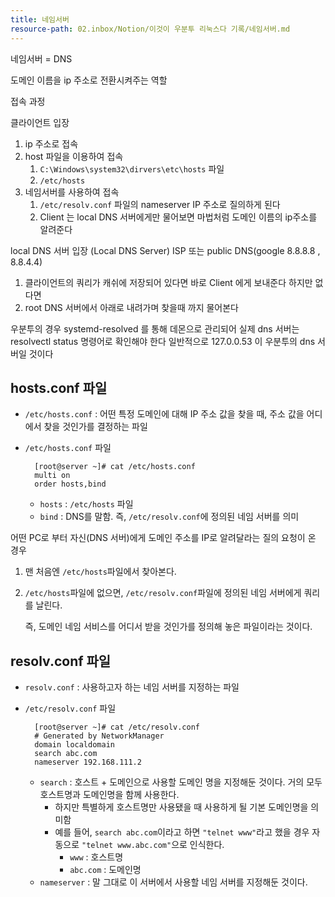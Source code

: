 ```yaml
---
title: 네임서버
resource-path: 02.inbox/Notion/이것이 우분투 리눅스다 기록/네임서버.md
---
```

네임서버 = DNS

도메인 이름을 ip 주소로 전환시켜주는 역할

  

접속 과정

클라이언트 입장

1. ip 주소로 접속
2. host 파일을 이용하여 접속
    1. `C:\Windows\system32\dirvers\etc\hosts` 파일
    2. `/etc/hosts`
3. 네임서버를 사용하여 접속
    1. `/etc/resolv.conf` 파일의 nameserver IP 주소로 질의하게 된다
    2. Client 는 local DNS 서버에게만 물어보면 마법처럼 도메인 이름의 ip주소를 알려준다

  

local DNS 서버 입장 (Local DNS Server) ISP 또는 public DNS(google 8.8.8.8 , 8.8.4.4)

1. 클라이언트의 쿼리가 캐쉬에 저장되어 있다면 바로 Client 에게 보내준다 하지만 없다면
2. root DNS 서버에서 아래로 내려가며 찾을때 까지 물어본다

  

우분투의 경우 systemd-resolved 를 통해 데몬으로 관리되어 실제 dns 서버는 resolvectl status 명령어로 확인해야 한다 일반적으로 127.0.0.53 이 우분투의 dns 서버일 것이다

  

## **hosts.conf 파일**

- `/etc/hosts.conf` : 어떤 특정 도메인에 대해 IP 주소 값을 찾을 때, 주소 값을 어디에서 찾을 것인가를 결정하는 파일
- `/etc/hosts.conf` 파일
    
    ```
      [root@server ~]# cat /etc/hosts.conf
      multi on
      order hosts,bind
    ```
    
    - `hosts` : `/etc/hosts` 파일
    - `bind` : DNS를 말함. 즉, `/etc/resolv.conf`에 정의된 네임 서버를 의미

어떤 PC로 부터 자신(DNS 서버)에게 도메인 주소를 IP로 알려달라는 질의 요청이 온 경우

1. 맨 처음엔 `/etc/hosts`파일에서 찾아본다.
2. `/etc/hosts`파일에 없으면, `/etc/resolv.conf`파일에 정의된 네임 서버에게 쿼리를 날린다.
    
    즉, 도메인 네임 서비스를 어디서 받을 것인가를 정의해 놓은 파일이라는 것이다.
    

  

## **resolv.conf 파일**

- `resolv.conf` : 사용하고자 하는 네임 서버를 지정하는 파일
- `/etc/resolv.conf` 파일
    
    ```
      [root@server ~]# cat /etc/resolv.conf
      # Generated by NetworkManager
      domain localdomain
      search abc.com
      nameserver 192.168.111.2
    ```
    
    - `search` : 호스트 + 도메인으로 사용할 도메인 명을 지정해둔 것이다. 거의 모두 호스트명과 도메인명을 함께 사용한다.
        - 하지만 특별하게 호스트명만 사용됐을 때 사용하게 될 기본 도메인명을 의미함
        - 예를 들어, `search abc.com`이라고 하면 `"telnet www"`라고 했을 경우 자동으로 `"telnet www.abc.com"`으로 인식한다.
            - `www` : 호스트명
            - `abc.com` : 도메인명
    - `nameserver` : 말 그대로 이 서버에서 사용할 네임 서버를 지정해둔 것이다.